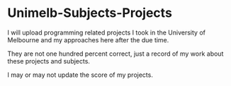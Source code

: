 # Unimelb-Subjects-Projects

I will upload programming related projects I took in the University of Melbourne and my approaches here after the due time.

They are not one hundred percent correct, just a record of my work about these projects and subjects.

I may or may not update the score of my projects.





